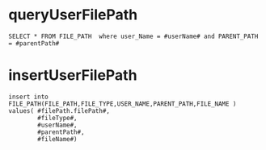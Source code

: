 queryUserFilePath
===
    
    SELECT * FROM FILE_PATH  where user_Name = #userName# and PARENT_PATH = #parentPath# 
    
insertUserFilePath
===
    
    insert into FILE_PATH(FILE_PATH,FILE_TYPE,USER_NAME,PARENT_PATH,FILE_NAME ) 
    values( #filePath.filePath#,
            #fileType#,
            #userName#,
            #parentPath#,
            #fileName#)